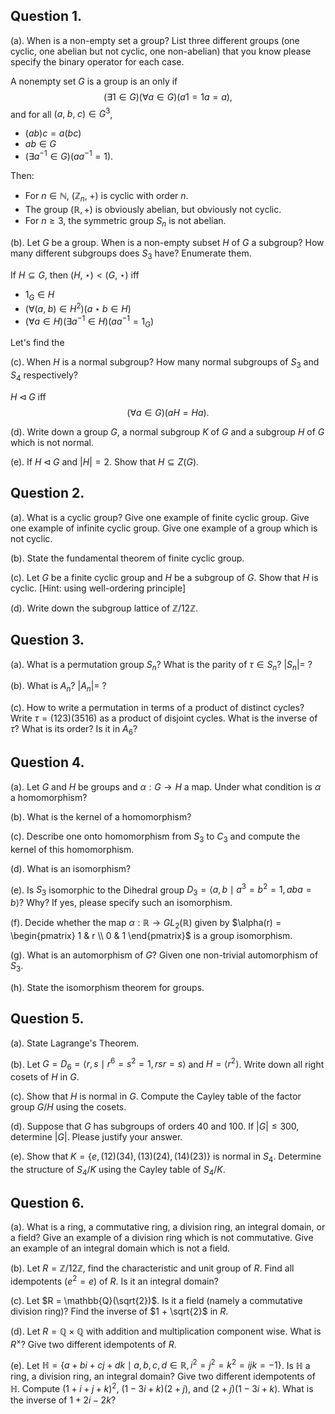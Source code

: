 
## Question 1.

(a). When is a non-empty set a group? List three different groups (one cyclic, one abelian but not cyclic, one non-abelian) that you know please specify the binary operator for each case.



A nonempty set $G$ is a group is an only if
$$(\exists 1\in G)(\forall a\in G)(a1=1a=a)\text{,}$$
and for all $(a,\;b,\;c)\in G^3$,
- $(ab)c=a(bc)$
- $ab\in G$
- $(\exists a^{-1}\in G)(aa^{-1}=1)$.

Then:
- For $n\in\mathbb{N}$, $(\mathbb{Z}_{n},\;+)$ is cyclic with order $n$. 
- The group $(\mathbb{R},+)$ is obviously abelian, but obviously not cyclic.
- For $n\geq 3$, the symmetric group $S_n$ is not abelian.



(b). Let $G$ be a group. When is a non-empty subset $H$ of $G$ a subgroup? How many different subgroups does $S_3$ have? Enumerate them.



If $H\subseteq G$, then $(H,\;\star)<(G,\;\star)$ iff 
- $1_G\in H$
- $(\forall (a,\;b)\in H^2)(a\star b\in H)$
- $(\forall a\in H)(\exists a^{-1}\in H)(aa^{-1}=1_G)$

Let's find the 

(c). When $H$ is a normal subgroup? How many normal subgroups of $S_3$ and $S_4$ respectively?

$H\triangleleft G$ iff 
$$(\forall a\in G)(aH=Ha)\text{.}$$

(d). Write down a group $G$, a normal subgroup $K$ of $G$ and a subgroup $H$ of $G$ which is not normal.



(e). If $H\triangleleft G$ and $|H|=2$. Show that $H\subseteq Z(G)$.



## Question 2.

(a). What is a cyclic group? Give one example of finite cyclic group. Give one example of infinite cyclic group. Give one example of a group which is not cyclic.



(b). State the fundamental theorem of finite cyclic group.



(c). Let $G$ be a finite cyclic group and $H$ be a subgroup of $G$. Show that $H$ is cyclic. [Hint: using well-ordering principle]



(d). Write down the subgroup lattice of $\mathbb{Z}/12\mathbb{Z}$.



## Question 3.

(a). What is a permutation group $S_n$? What is the parity of $\tau \in S_n$? $|S_n| =$ ?



(b). What is $A_n$? $|A_n| =$ ?



(c). How to write a permutation in terms of a product of distinct cycles? Write $\tau = (123)(3516)$ as a product of disjoint cycles. What is the inverse of $\tau$? What is its order? Is it in $A_6$?



## Question 4.

(a). Let $G$ and $H$ be groups and $\alpha : G \rightarrow H$ a map. Under what condition is $\alpha$ a homomorphism?



(b). What is the kernel of a homomorphism?



(c). Describe one onto homomorphism from $S_3$ to $C_3$ and compute the kernel of this homomorphism.



(d). What is an isomorphism?



(e). Is $S_3$ isomorphic to the Dihedral group $D_3 = \langle a, b \mid a^3 = b^2 = 1, aba = b\rangle$? Why? If yes, please specify such an isomorphism.



(f). Decide whether the map $\alpha : \mathbb{R} \rightarrow GL_2(\mathbb{R})$ given by $\alpha(r) = \begin{pmatrix} 1 & r \\ 0 & 1 \end{pmatrix}$ is a group isomorphism.



(g). What is an automorphism of $G$? Given one non-trivial automorphism of $S_3$.



(h). State the isomorphism theorem for groups.



## Question 5.

(a). State Lagrange's Theorem.



(b). Let $G = D_6 = \langle r, s \mid r^6 = s^2 = 1, rsr = s\rangle$ and $H = \langle r^2\rangle$. Write down all right cosets of $H$ in $G$.



(c). Show that $H$ is normal in $G$. Compute the Cayley table of the factor group $G/H$ using the cosets.



(d). Suppose that $G$ has subgroups of orders 40 and 100. If $|G| \leq 300$, determine $|G|$. Please justify your answer.



(e). Show that $K = \{e,(12)(34),(13)(24),(14)(23)\}$ is normal in $S_4$. Determine the structure of $S_4/K$ using the Cayley table of $S_4/K$.



## Question 6.

(a). What is a ring, a commutative ring, a division ring, an integral domain, or a field? Give an example of a division ring which is not commutative. Give an example of an integral domain which is not a field.



(b). Let $R = \mathbb{Z}/12\mathbb{Z}$, find the characteristic and unit group of $R$. Find all idempotents $(e^2 = e)$ of $R$. Is it an integral domain?



(c). Let $R = \mathbb{Q}(\sqrt{2})$. Is it a field (namely a commutative division ring)? Find the inverse of $1 + \sqrt{2}$ in $R$.



(d). Let $R = \mathbb{Q}\times\mathbb{Q}$ with addition and multiplication component wise. What is $R^\times$? Give two different idempotents of $R$.



(e). Let $\mathbb{H} = \{a+bi+cj+dk \mid a,b,c,d \in \mathbb{R}, i^2 = j^2 = k^2 = ijk = -1\}$. Is $\mathbb{H}$ a ring, a division ring, an integral domain? Give two different idempotents of $\mathbb{H}$. Compute $(1+i+j+k)^2$, $(1-3i+k)(2+j)$, and $(2+j)(1-3i+k)$. What is the inverse of $1+2i-2k$?


